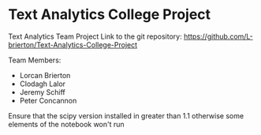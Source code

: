 # Text Analytics College Project
Text Analytics Team Project
Link to the git repository: https://github.com/L-brierton/Text-Analytics-College-Project

Team Members:
 + Lorcan Brierton
 + Clodagh Lalor
 + Jeremy Schiff
 + Peter Concannon
 
Ensure that the scipy version installed in greater than 1.1 otherwise some elements of the notebook won't run
